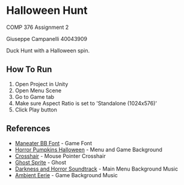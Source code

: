 # Halloween Hunt

COMP 376 Assignment 2

Giuseppe Campanelli 40043909

Duck Hunt with a Halloween spin.

## How To Run
1. Open Project in Unity
2. Open Menu Scene
3. Go to Game tab
4. Make sure Aspect Ratio is set to 'Standalone (1024x576)'
5. Click Play button

## References
* [Maneater BB Font](https://www.1001fonts.com/maneater-bb-font.html) - Game Font
* [Horror Pumpkins Halloween](https://hdqwalls.com/wallpaper/2560x1700/horror-pumpkins-halloween-4k) - Menu and Game Background
* [Crosshair](https://en.m.wikipedia.org/wiki/File:Crosshairs_Red.svg) - Mouse Pointer Crosshair
* [Ghost Sprite](https://rpgtileset.com/sprite/ghosts-sprite-for-rpg-maker-mv/) - Ghost
* [Darkness and Horror Soundtrack](https://assetstore.unity.com/packages/audio/ambient/darkness-and-horror-soundtrack-56718) - Main Menu Background Music
* [Ambient Eerie](https://assetstore.unity.com/packages/audio/ambient/ambient-scary-volume-1-167786) - Game Background Music